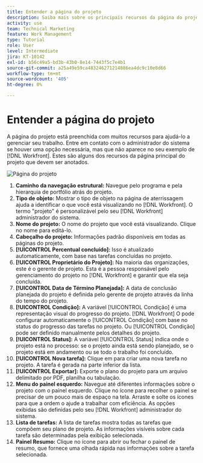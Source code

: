 ```yaml
---
title: Entender a página do projeto
description: Saiba mais sobre os principais recursos da página do projeto no [!DNL  Workfront] para ajudá-lo a planejar e gerenciar seus projetos.
activity: use
team: Technical Marketing
feature: Work Management
type: Tutorial
role: User
level: Intermediate
jira: KT-10142
exl-id: b56c49a5-bd3b-43b0-8e14-7443f5c7e4b1
source-git-commit: a25a49e59ca483246271214886ea4dc9c10e8d66
workflow-type: tm+mt
source-wordcount: '405'
ht-degree: 0%

---
```


# Entender a página do projeto

A página do projeto está preenchida com muitos recursos para ajudá-lo a gerenciar seu trabalho. Entre em contato com o administrador do sistema se houver uma opção necessária, mas que não aparece no seu exemplo de [!DNL Workfront]. Estes são alguns dos recursos da página principal do projeto que devem ser anotados.

![Página do projeto](assets/project-page-graphic-for-planner.png)

1. **Caminho da navegação estrutural:** Navegue pelo programa e pela hierarquia de portfólio atrás do projeto.
2. **Tipo de objeto:** Mostrar o tipo de objeto na página de aterrissagem ajuda a identificar o que você está visualizando no [!DNL Workfront]. O termo &quot;projeto&quot; é personalizável pelo seu [!DNL Workfront] administrador do sistema.
3. **Nome do projeto:** O nome do projeto que você está visualizando. Clique no nome para editá-lo.
4. **Cabeçalho do projeto:** Informações padrão disponíveis em todas as páginas do projeto.
5. **[!UICONTROL Percentual concluído]:** Isso é atualizado automaticamente, com base nas tarefas concluídas no projeto.
6. **[!UICONTROL Proprietário do Projeto]:** Na maioria das organizações, este é o gerente de projeto. Esta é a pessoa responsável pelo gerenciamento do projeto no [!DNL Workfront] e garantir que ela seja concluída.
7. **[!UICONTROL Data de Término Planejada]:** A data de conclusão planejada do projeto é definida pelo gerente de projeto através da linha do tempo do projeto.
8. **[!UICONTROL Condição]:** A variável [!UICONTROL Condição] é uma representação visual do progresso do projeto. [!DNL Workfront] O pode configurar automaticamente o [!UICONTROL Condição] com base no status do progresso das tarefas no projeto. Ou [!UICONTROL Condição] pode ser definido manualmente pelos detalhes do projeto.
9. **[!UICONTROL Status]:** A variável [!UICONTROL Status] indica onde o projeto está no processo: se o projeto ainda está sendo planejado, se o projeto está em andamento ou se todo o trabalho foi concluído.
10. **[!UICONTROL Nova tarefa]:** Clique em para criar uma nova tarefa no projeto. A tarefa é gerada na parte inferior da lista.
11. **[!UICONTROL Exportar]:** Exporte o plano do projeto para um arquivo delimitado por PDF, planilha ou tabulação.
12. **Menu do painel esquerdo:** Navegue até diferentes informações sobre o projeto com o painel esquerdo. Clique no ícone para recolher o painel se precisar de um pouco mais de espaço na tela. Arraste e solte os ícones para que a ordem o ajude a trabalhar com eficiência. As opções exibidas são definidas pelo seu [!DNL Workfront] administrador do sistema.
13. **Lista de tarefas:** A lista de tarefas mostra todas as tarefas que compõem seu plano de projeto. As informações visíveis sobre cada tarefa são determinadas pela exibição selecionada.
14. **Painel Resumo:** Clique no ícone para abrir ou fechar o painel de resumo, que fornece uma olhada rápida nas informações sobre a tarefa selecionada.
